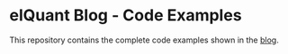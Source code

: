 # elQuant Blog - Code Examples

This repository contains the complete code examples shown in the [blog](https://elquant.com).
